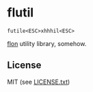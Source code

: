 
# flutil

```
futile<ESC>xhhhil<ESC>
```

[flon](http://flon.io) utility library, somehow.


## License

MIT (see [LICENSE.txt](LICENSE.txt))

